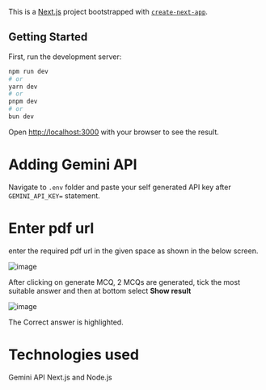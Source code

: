 This is a [Next.js](https://nextjs.org/) project bootstrapped with [`create-next-app`](https://github.com/vercel/next.js/tree/canary/packages/create-next-app).

## Getting Started

First, run the development server:

```bash
npm run dev
# or
yarn dev
# or
pnpm dev
# or
bun dev
```

Open [http://localhost:3000](http://localhost:3000) with your browser to see the result.

# Adding Gemini API
Navigate to ```.env``` folder and paste your self generated API key after ```GEMINI_API_KEY=``` statement.
# Enter pdf url
enter the required pdf url in the given space as shown in the below screen. 


![image](https://github.com/user-attachments/assets/c15be2c8-49b5-44a9-a338-7aa4da08b1d3)



After clicking on generate MCQ, 2 MCQs are generated, tick the most suitable answer and then at bottom select **Show result**



![image](https://github.com/user-attachments/assets/f252911b-7c19-4445-b082-9c7da944fe5a)



The Correct answer is highlighted.



# Technologies used
Gemini API
Next.js and Node.js





